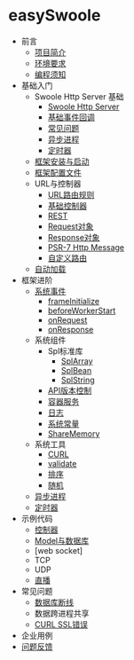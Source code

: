 # easySwoole

* 前言
    * [项目简介](README.md)
    * [环境要求](QianYan/environment.md)
    * [编程须知](QianYan/instruction.md)
* 基础入门
    * Swoole Http Server 基础
        * [Swoole Http Server](Base/Swoole/server.md)
        * [基础事件回调](Base/Swoole/event.md)
        * [常见问题](Base/Swoole/problem.md)
        * [异步进程](Base/Swoole/task.md)
        * [定时器](Base/Swoole/tick.md)
    * [框架安装与启动](Base/install.md)    
    * [框架配置文件](Base/config.md)
    * URL与控制器
        * [URL路由规则](Base/Controller/url.md)
        * [基础控制器](Base/Controller/controller.md)
        * [REST](Base/Controller/rest.md)
        * [Request对象](Base/Controller/request.md)
        * [Response对象](Base/Controller/response.md)
        * [PSR-7 Http Message](Base/Controller/psr-7.md)
        * [自定义路由](Base/Controller/router.md)
    * [自动加载](Base/loader.md)    
* 框架进阶
    * [系统事件](Advance/Event/event.md)
        * [frameInitialize](Advance/Event/frameInitialize.md)
        * [beforeWorkerStart](Advance/Event/beforeWorkerStart.md)
        * [onRequest](Advance/Event/onRequest.md)
        * [onResponse](Advance/Event/onResponse.md)
    * 系统组件
        * Spl标准库
            * [SplArray](Advance/Component/Spl/splArray.md)
            * [SplBean](Advance/Component/Spl/splBean.md)
            * [SplString](Advance/Component/Spl/splString.md)
        * [API版本控制](Advance/Component/version.md)
        * [容器服务](Advance/Component/di.md)
        * [日志](Advance/Component/log.md)
        * [系统常量](Advance/Component/const.md)
        * [ShareMemory](Advance/Component/shareMemory.md)
    * 系统工具
        * [CURL](Advance/Utility/curl.md)
        * [validate](Advance/Utility/validate.md)
        * [排序](Advance/Utility/sort.md)
        * [随机](Advance/Utility/random.md)
    * [异步进程](Advance/task.md)
    * [定时器](Advance/time.md)
* 示例代码
    * [控制器](Example/controller.md)
    * [Model与数据库](Example/db.md)
    * [web socket]    
    * TCP
    * UDP
    * [直播](Example/live.md)
* 常见问题
    * [数据库断线](Problem/mysql_disconnect.md)
    * 数据跨进程共享
    * [CURL SSL错误](Problem/curl_ssl.md)
* 企业用例     
* [问题反馈](feedBack.md)  
    
